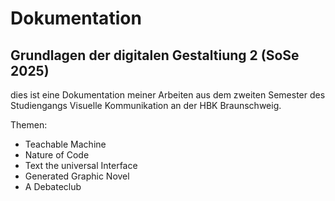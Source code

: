# Dokumentation

## Grundlagen der digitalen Gestaltiung 2 (SoSe 2025)

dies ist eine Dokumentation meiner Arbeiten aus dem zweiten Semester des Studiengangs Visuelle Kommunikation an der HBK Braunschweig. 

Themen:
- Teachable Machine
- Nature of Code
- Text the universal Interface
- Generated Graphic Novel
- A Debateclub
